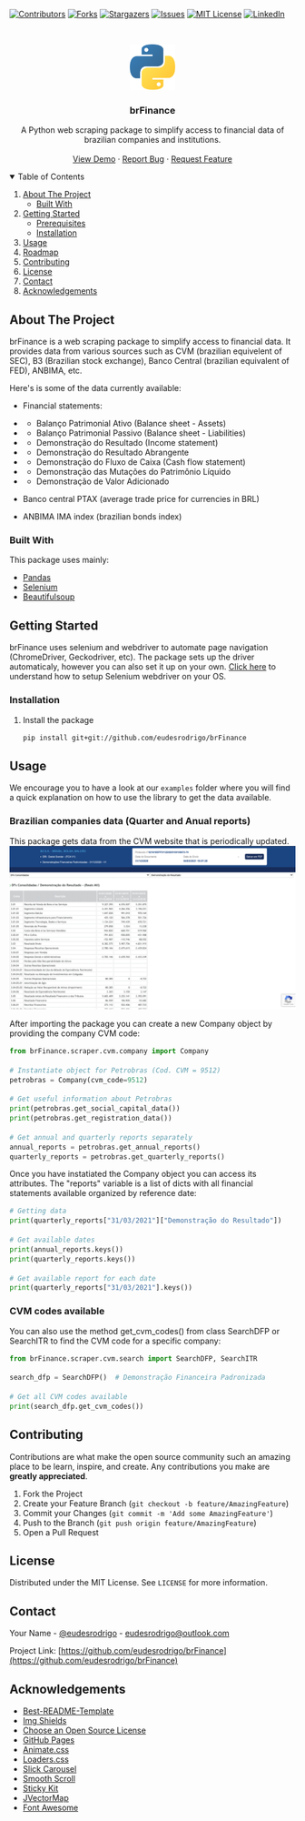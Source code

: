 [![Contributors][contributors-shield]][contributors-url]
[![Forks][forks-shield]][forks-url]
[![Stargazers][stars-shield]][stars-url]
[![Issues][issues-shield]][issues-url]
[![MIT License][license-shield]][license-url]
[![LinkedIn][linkedin-shield]][linkedin-url]

<br />
<p align="center">
  <a href="https://github.com/eudesrodrigo/brFinance">
    <img src="images/logo.png" alt="Logo" width="80" height="80">
  </a>

  <h3 align="center">brFinance</h3>

  <p align="center">
    A Python web scraping package to simplify access to financial data of brazilian companies and institutions.
    <br />
    <!--a href="https://github.com/othneildrew/Best-README-Template"><strong>Explore the docs »</strong></a>
    <br /-->
    <br />
    <a href="https://github.com/eudesrodrigo/brFinance/blob/master/Example.ipynb">View Demo</a>
    ·
    <a href="https://github.com/eudesrodrigo/brFinance/issues">Report Bug</a>
    ·
    <a href="https://github.com/eudesrodrigo/brFinance/issues">Request Feature</a>
  </p>
</p>



<!-- TABLE OF CONTENTS -->
<details open="open">
  <summary>Table of Contents</summary>
  <ol>
    <li>
      <a href="#about-the-project">About The Project</a>
      <ul>
        <li><a href="#built-with">Built With</a></li>
      </ul>
    </li>
    <li>
      <a href="#getting-started">Getting Started</a>
      <ul>
        <li><a href="#prerequisites">Prerequisites</a></li>
        <li><a href="#installation">Installation</a></li>
      </ul>
    </li>
    <li><a href="#usage">Usage</a></li>
    <li><a href="#roadmap">Roadmap</a></li>
    <li><a href="#contributing">Contributing</a></li>
    <li><a href="#license">License</a></li>
    <li><a href="#contact">Contact</a></li>
    <li><a href="#acknowledgements">Acknowledgements</a></li>
  </ol>
</details>

## About The Project

brFinance is a web scraping package to simplify access to financial data. It provides data from various sources such as CVM (brazilian equivelent of SEC), B3 (Brazilian stock exchange), Banco Central (brazilian equivalent of FED), ANBIMA, etc.

Here's is some of the data currently available:
* Financial statements:
* * Balanço Patrimonial Ativo (Balance sheet - Assets)
* * Balanço Patrimonial Passivo (Balance sheet - Liabilities)
* * Demonstração do Resultado  (Income statement)
* * Demonstração do Resultado Abrangente
* * Demonstração do Fluxo de Caixa (Cash flow statement)
* * Demonstração das Mutações do Patrimônio Líquido
* * Demonstração de Valor Adicionado

* Banco central PTAX (average trade price for currencies in BRL)

* ANBIMA IMA index (brazilian bonds index)

### Built With

This package uses mainly:
* [Pandas](https://pandas.pydata.org/)
* [Selenium](https://pypi.org/project/selenium/)
* [Beautifulsoup](https://pypi.org/project/beautifulsoup4/)

<!-- GETTING STARTED -->
## Getting Started

brFinance uses selenium and webdriver to automate page navigation (ChromeDriver, Geckodriver, etc). The package sets up
the driver automaticaly, however you can also set it up on your own.
[Click here](https://selenium-python.readthedocs.io/installation.html) to understand how to setup Selenium webdriver on
your OS.

### Installation

1. Install the package
   ```sh
   pip install git+git://github.com/eudesrodrigo/brFinance
   ```

## Usage

We encourage you to have a look at our ```examples``` folder where you will find a quick explanation on how to use the
library to get the data available.

### Brazilian companies data (Quarter and Anual reports)

This package gets data from the CVM website that is periodically updated.
[![Method to get the CVM codes and company names available.][b3]](https://www.rad.cvm.gov.br/ENETCONSULTA/frmGerenciaPaginaFRE.aspx?NumeroSequencialDocumento=100673&CodigoTipoInstituicao=2)

After importing the package you can create a new Company object by providing the company CVM code:

```python
from brFinance.scraper.cvm.company import Company

# Instantiate object for Petrobras (Cod. CVM = 9512)
petrobras = Company(cvm_code=9512)

# Get useful information about Petrobras
print(petrobras.get_social_capital_data())
print(petrobras.get_registration_data())

# Get annual and quarterly reports separately
annual_reports = petrobras.get_annual_reports()
quarterly_reports = petrobras.get_quarterly_reports()
```

Once you have instatiated the Company object you can access its attributes. The "reports" variable is a list of dicts
with all financial statements available organized by reference date:

```python
# Getting data
print(quarterly_reports["31/03/2021"]["Demonstração do Resultado"])

# Get available dates
print(annual_reports.keys())
print(quarterly_reports.keys())

# Get available report for each date
print(quarterly_reports["31/03/2021"].keys())
```

### CVM codes available

You can also use the method get_cvm_codes() from class SearchDFP or SearchITR to find the CVM code for a specific
company:

```python
from brFinance.scraper.cvm.search import SearchDFP, SearchITR

search_dfp = SearchDFP()  # Demonstração Financeira Padronizada

# Get all CVM codes available
print(search_dfp.get_cvm_codes())
```

## Contributing

Contributions are what make the open source community such an amazing place to be learn, inspire, and create. Any
contributions you make are **greatly appreciated**.

1. Fork the Project
2. Create your Feature Branch (`git checkout -b feature/AmazingFeature`)
3. Commit your Changes (`git commit -m 'Add some AmazingFeature'`)
4. Push to the Branch (`git push origin feature/AmazingFeature`)
5. Open a Pull Request

## License

Distributed under the MIT License. See `LICENSE` for more information.


## Contact

Your Name - [@eudesrodrigo](https://twitter.com/eudesrodrigo) - eudesrodrigo@outlook.com

Project Link: [https://github.com/eudesrodrigo/brFinance](https://github.com/eudesrodrigo/brFinance)


## Acknowledgements
* [Best-README-Template](https://github.com/othneildrew/Best-README-Template)
* [Img Shields](https://shields.io)
* [Choose an Open Source License](https://choosealicense.com)
* [GitHub Pages](https://pages.github.com)
* [Animate.css](https://daneden.github.io/animate.css)
* [Loaders.css](https://connoratherton.com/loaders)
* [Slick Carousel](https://kenwheeler.github.io/slick)
* [Smooth Scroll](https://github.com/cferdinandi/smooth-scroll)
* [Sticky Kit](http://leafo.net/sticky-kit)
* [JVectorMap](http://jvectormap.com)
* [Font Awesome](https://fontawesome.com)





<!-- MARKDOWN LINKS & IMAGES -->
<!-- https://www.markdownguide.org/basic-syntax/#reference-style-links -->
[contributors-shield]: https://img.shields.io/github/contributors/eudesrodrigo/brFinance.svg?style=for-the-badge
[contributors-url]: https://github.com/othneildrew/brFinance/graphs/contributors
[forks-shield]: https://img.shields.io/github/forks/eudesrodrigo/brFinance.svg?style=for-the-badge
[forks-url]: https://github.com/othneildrew/brFinance/network/members
[stars-shield]: https://img.shields.io/github/stars/eudesrodrigo/brFinance.svg?style=for-the-badge
[stars-url]: https://github.com/othneildrew/brFinance/stargazers
[issues-shield]: https://img.shields.io/github/issues/eudesrodrigo/brFinance.svg?style=for-the-badge
[issues-url]: https://github.com/othneildrew/brFinance/issues
[license-shield]: https://img.shields.io/github/license/eudesrodrigo/brFinance.svg?style=for-the-badge
[license-url]: https://github.com/eudesrodrigo/brFinance/blob/master/LICENSE
[linkedin-shield]: https://img.shields.io/badge/-LinkedIn-black.svg?style=for-the-badge&logo=linkedin&colorB=555
[linkedin-url]: https://linkedin.com/in/eudesrodrigo
[b3]: images/image-4.png